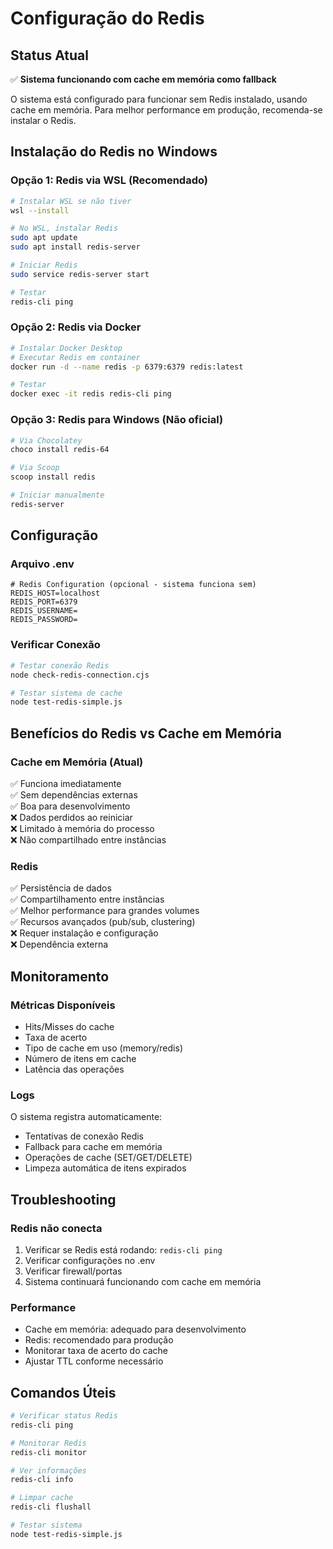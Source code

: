 # Configuração do Redis

## Status Atual
✅ **Sistema funcionando com cache em memória como fallback**

O sistema está configurado para funcionar sem Redis instalado, usando cache em memória. Para melhor performance em produção, recomenda-se instalar o Redis.

## Instalação do Redis no Windows

### Opção 1: Redis via WSL (Recomendado)
```bash
# Instalar WSL se não tiver
wsl --install

# No WSL, instalar Redis
sudo apt update
sudo apt install redis-server

# Iniciar Redis
sudo service redis-server start

# Testar
redis-cli ping
```

### Opção 2: Redis via Docker
```bash
# Instalar Docker Desktop
# Executar Redis em container
docker run -d --name redis -p 6379:6379 redis:latest

# Testar
docker exec -it redis redis-cli ping
```

### Opção 3: Redis para Windows (Não oficial)
```bash
# Via Chocolatey
choco install redis-64

# Via Scoop
scoop install redis

# Iniciar manualmente
redis-server
```

## Configuração

### Arquivo .env
```env
# Redis Configuration (opcional - sistema funciona sem)
REDIS_HOST=localhost
REDIS_PORT=6379
REDIS_USERNAME=
REDIS_PASSWORD=
```

### Verificar Conexão
```bash
# Testar conexão Redis
node check-redis-connection.cjs

# Testar sistema de cache
node test-redis-simple.js
```

## Benefícios do Redis vs Cache em Memória

### Cache em Memória (Atual)
✅ Funciona imediatamente  
✅ Sem dependências externas  
✅ Boa para desenvolvimento  
❌ Dados perdidos ao reiniciar  
❌ Limitado à memória do processo  
❌ Não compartilhado entre instâncias  

### Redis
✅ Persistência de dados  
✅ Compartilhamento entre instâncias  
✅ Melhor performance para grandes volumes  
✅ Recursos avançados (pub/sub, clustering)  
❌ Requer instalação e configuração  
❌ Dependência externa  

## Monitoramento

### Métricas Disponíveis
- Hits/Misses do cache
- Taxa de acerto
- Tipo de cache em uso (memory/redis)
- Número de itens em cache
- Latência das operações

### Logs
O sistema registra automaticamente:
- Tentativas de conexão Redis
- Fallback para cache em memória
- Operações de cache (SET/GET/DELETE)
- Limpeza automática de itens expirados

## Troubleshooting

### Redis não conecta
1. Verificar se Redis está rodando: `redis-cli ping`
2. Verificar configurações no .env
3. Verificar firewall/portas
4. Sistema continuará funcionando com cache em memória

### Performance
- Cache em memória: adequado para desenvolvimento
- Redis: recomendado para produção
- Monitorar taxa de acerto do cache
- Ajustar TTL conforme necessário

## Comandos Úteis

```bash
# Verificar status Redis
redis-cli ping

# Monitorar Redis
redis-cli monitor

# Ver informações
redis-cli info

# Limpar cache
redis-cli flushall

# Testar sistema
node test-redis-simple.js
```